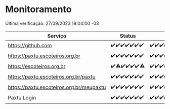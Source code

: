 # Monitoramento

Última verificação: 27/09/2023 19:04:00 -03

|Serviço|Status|Últimas 24h|
|---|---|---|
|https://github.com|<span title="2023-09-20: OK=24">✔️</span><span title="2023-09-21: OK=24">✔️</span><span title="2023-09-22: OK=24">✔️</span><span title="2023-09-23: OK=24">✔️</span><span title="2023-09-24: OK=24">✔️</span><span title="2023-09-25: OK=24">✔️</span><span title="2023-09-26: OK=22">✔️</span>|<span title="26/09/2023 19:04:00 -03 : 200">✔️</span><span title="26/09/2023 20:04:00 -03 : 200">✔️</span><span title="26/09/2023 21:29:00 -03 : 200">✔️</span><span title="26/09/2023 22:40:00 -03 : 200">✔️</span><span title="26/09/2023 23:14:00 -03 : 200">✔️</span><span title="27/09/2023 00:06:00 -03 : 200">✔️</span><span title="27/09/2023 01:07:00 -03 : 200">✔️</span><span title="27/09/2023 02:04:00 -03 : 200">✔️</span><span title="27/09/2023 03:08:00 -03 : 200">✔️</span><span title="27/09/2023 04:05:00 -03 : 200">✔️</span><span title="27/09/2023 05:08:00 -03 : 200">✔️</span><span title="27/09/2023 06:06:00 -03 : 200">✔️</span><span title="27/09/2023 07:06:00 -03 : 200">✔️</span><span title="27/09/2023 08:03:00 -03 : 200">✔️</span><span title="27/09/2023 09:11:00 -03 : 200">✔️</span><span title="27/09/2023 10:09:00 -03 : 200">✔️</span><span title="27/09/2023 11:05:00 -03 : 200">✔️</span><span title="27/09/2023 12:06:00 -03 : 200">✔️</span><span title="27/09/2023 13:07:00 -03 : 200">✔️</span><span title="27/09/2023 14:04:00 -03 : 200">✔️</span><span title="27/09/2023 15:07:00 -03 : 200">✔️</span><span title="27/09/2023 16:03:00 -03 : 200">✔️</span><span title="27/09/2023 17:06:00 -03 : 200">✔️</span><span title="27/09/2023 18:04:00 -03 : 200">✔️</span><span title="27/09/2023 19:04:00 -03 : 200">✔️</span>|
|https://paxtu.escoteiros.org.br|<span title="2023-09-20: OK=24">✔️</span><span title="2023-09-21: OK=24">✔️</span><span title="2023-09-22: OK=24">✔️</span><span title="2023-09-23: OK=24">✔️</span><span title="2023-09-24: OK=24">✔️</span><span title="2023-09-25: OK=24">✔️</span><span title="2023-09-26: OK=22">✔️</span>|<span title="26/09/2023 19:04:00 -03 : 200">✔️</span><span title="26/09/2023 20:04:00 -03 : 200">✔️</span><span title="26/09/2023 21:29:00 -03 : 200">✔️</span><span title="26/09/2023 22:40:00 -03 : 200">✔️</span><span title="26/09/2023 23:14:00 -03 : 200">✔️</span><span title="27/09/2023 00:06:00 -03 : 200">✔️</span><span title="27/09/2023 01:07:00 -03 : 200">✔️</span><span title="27/09/2023 02:04:00 -03 : 200">✔️</span><span title="27/09/2023 03:08:00 -03 : 200">✔️</span><span title="27/09/2023 04:05:00 -03 : 200">✔️</span><span title="27/09/2023 05:08:00 -03 : 200">✔️</span><span title="27/09/2023 06:06:00 -03 : 200">✔️</span><span title="27/09/2023 07:06:00 -03 : 200">✔️</span><span title="27/09/2023 08:03:00 -03 : 200">✔️</span><span title="27/09/2023 09:11:00 -03 : 200">✔️</span><span title="27/09/2023 10:09:00 -03 : 200">✔️</span><span title="27/09/2023 11:05:00 -03 : 200">✔️</span><span title="27/09/2023 12:06:00 -03 : 200">✔️</span><span title="27/09/2023 13:07:00 -03 : 200">✔️</span><span title="27/09/2023 14:04:00 -03 : 200">✔️</span><span title="27/09/2023 15:07:00 -03 : 200">✔️</span><span title="27/09/2023 16:03:00 -03 : 200">✔️</span><span title="27/09/2023 17:06:00 -03 : 200">✔️</span><span title="27/09/2023 18:04:00 -03 : 200">✔️</span><span title="27/09/2023 19:04:00 -03 : 200">✔️</span>|
|https://escoteiros.org.br|<span title="2023-09-20: OK=24">✔️</span><span title="2023-09-21: OK=23, Falhas=1">⚠️</span><span title="2023-09-22: OK=24">✔️</span><span title="2023-09-23: OK=24">✔️</span><span title="2023-09-24: OK=24">✔️</span><span title="2023-09-25: OK=24">✔️</span><span title="2023-09-26: OK=21, Falhas=1">⚠️</span>|<span title="26/09/2023 19:04:00 -03 : 200">✔️</span><span title="26/09/2023 20:04:00 -03 : 200">✔️</span><span title="26/09/2023 21:29:00 -03 : 200">✔️</span><span title="26/09/2023 22:40:00 -03 : 200">✔️</span><span title="26/09/2023 23:14:00 -03 : 200">✔️</span><span title="27/09/2023 00:06:00 -03 : 200">✔️</span><span title="27/09/2023 01:07:00 -03 : 200">✔️</span><span title="27/09/2023 02:04:00 -03 : 200">✔️</span><span title="27/09/2023 03:08:00 -03 : 200">✔️</span><span title="27/09/2023 04:05:00 -03 : 200">✔️</span><span title="27/09/2023 05:08:00 -03 : 200">✔️</span><span title="27/09/2023 06:06:00 -03 : 200">✔️</span><span title="27/09/2023 07:06:00 -03 : 200">✔️</span><span title="27/09/2023 08:03:00 -03 : 200">✔️</span><span title="27/09/2023 09:11:00 -03 : 200">✔️</span><span title="27/09/2023 10:09:00 -03 : 200">✔️</span><span title="27/09/2023 11:05:00 -03 : 200">✔️</span><span title="27/09/2023 12:06:00 -03 : 200">✔️</span><span title="27/09/2023 13:07:00 -03 : 200">✔️</span><span title="27/09/2023 14:04:00 -03 : 200">✔️</span><span title="27/09/2023 15:07:00 -03 : 200">✔️</span><span title="27/09/2023 16:03:00 -03 : 200">✔️</span><span title="27/09/2023 17:06:00 -03 : 200">✔️</span><span title="27/09/2023 18:04:00 -03 : 200">✔️</span><span title="27/09/2023 19:04:00 -03 : 200">✔️</span>|
|https://paxtu.escoteiros.org.br/paxtu|<span title="2023-09-20: OK=24">✔️</span><span title="2023-09-21: OK=24">✔️</span><span title="2023-09-22: OK=24">✔️</span><span title="2023-09-23: OK=24">✔️</span><span title="2023-09-24: OK=24">✔️</span><span title="2023-09-25: OK=24">✔️</span><span title="2023-09-26: OK=22">✔️</span>|<span title="26/09/2023 19:04:00 -03 : 200">✔️</span><span title="26/09/2023 20:04:00 -03 : 200">✔️</span><span title="26/09/2023 21:29:00 -03 : 200">✔️</span><span title="26/09/2023 22:40:00 -03 : 200">✔️</span><span title="26/09/2023 23:14:00 -03 : 200">✔️</span><span title="27/09/2023 00:06:00 -03 : 200">✔️</span><span title="27/09/2023 01:07:00 -03 : 200">✔️</span><span title="27/09/2023 02:05:00 -03 : 200">✔️</span><span title="27/09/2023 03:08:00 -03 : 200">✔️</span><span title="27/09/2023 04:05:00 -03 : 200">✔️</span><span title="27/09/2023 05:08:00 -03 : 200">✔️</span><span title="27/09/2023 06:06:00 -03 : 200">✔️</span><span title="27/09/2023 07:06:00 -03 : 200">✔️</span><span title="27/09/2023 08:03:00 -03 : 200">✔️</span><span title="27/09/2023 09:11:00 -03 : 200">✔️</span><span title="27/09/2023 10:09:00 -03 : 200">✔️</span><span title="27/09/2023 11:05:00 -03 : 200">✔️</span><span title="27/09/2023 12:06:00 -03 : 200">✔️</span><span title="27/09/2023 13:07:00 -03 : 200">✔️</span><span title="27/09/2023 14:04:00 -03 : 200">✔️</span><span title="27/09/2023 15:07:00 -03 : 200">✔️</span><span title="27/09/2023 16:03:00 -03 : 200">✔️</span><span title="27/09/2023 17:06:00 -03 : 200">✔️</span><span title="27/09/2023 18:04:00 -03 : 200">✔️</span><span title="27/09/2023 19:04:00 -03 : 200">✔️</span>|
|https://paxtu.escoteiros.org.br/meupaxtu|<span title="2023-09-20: OK=24">✔️</span><span title="2023-09-21: OK=24">✔️</span><span title="2023-09-22: OK=24">✔️</span><span title="2023-09-23: OK=24">✔️</span><span title="2023-09-24: OK=24">✔️</span><span title="2023-09-25: OK=24">✔️</span><span title="2023-09-26: OK=22">✔️</span>|<span title="26/09/2023 19:04:00 -03 : 200">✔️</span><span title="26/09/2023 20:04:00 -03 : 200">✔️</span><span title="26/09/2023 21:29:00 -03 : 200">✔️</span><span title="26/09/2023 22:40:00 -03 : 200">✔️</span><span title="26/09/2023 23:14:00 -03 : 200">✔️</span><span title="27/09/2023 00:06:00 -03 : 200">✔️</span><span title="27/09/2023 01:07:00 -03 : 200">✔️</span><span title="27/09/2023 02:05:00 -03 : 200">✔️</span><span title="27/09/2023 03:08:00 -03 : 200">✔️</span><span title="27/09/2023 04:05:00 -03 : 200">✔️</span><span title="27/09/2023 05:08:00 -03 : 200">✔️</span><span title="27/09/2023 06:06:00 -03 : 200">✔️</span><span title="27/09/2023 07:06:00 -03 : 200">✔️</span><span title="27/09/2023 08:03:00 -03 : 200">✔️</span><span title="27/09/2023 09:11:00 -03 : 200">✔️</span><span title="27/09/2023 10:09:00 -03 : 200">✔️</span><span title="27/09/2023 11:05:00 -03 : 200">✔️</span><span title="27/09/2023 12:06:00 -03 : 200">✔️</span><span title="27/09/2023 13:07:00 -03 : 200">✔️</span><span title="27/09/2023 14:04:00 -03 : 200">✔️</span><span title="27/09/2023 15:07:00 -03 : 200">✔️</span><span title="27/09/2023 16:03:00 -03 : 200">✔️</span><span title="27/09/2023 17:06:00 -03 : 200">✔️</span><span title="27/09/2023 18:04:00 -03 : 200">✔️</span><span title="27/09/2023 19:04:00 -03 : 200">✔️</span>|
|Paxtu Login|<span title="2023-09-20: OK=24">✔️</span><span title="2023-09-21: OK=24">✔️</span><span title="2023-09-22: OK=24">✔️</span><span title="2023-09-23: OK=24">✔️</span><span title="2023-09-24: OK=24">✔️</span><span title="2023-09-25: OK=24">✔️</span><span title="2023-09-26: OK=22">✔️</span>|<span title="26/09/2023 19:04:00 -03 : 200">✔️</span><span title="26/09/2023 20:04:00 -03 : 200">✔️</span><span title="26/09/2023 21:29:00 -03 : 200">✔️</span><span title="26/09/2023 22:40:00 -03 : 200">✔️</span><span title="26/09/2023 23:14:00 -03 : 200">✔️</span><span title="27/09/2023 00:06:00 -03 : 200">✔️</span><span title="27/09/2023 01:07:00 -03 : 200">✔️</span><span title="27/09/2023 02:05:00 -03 : 200">✔️</span><span title="27/09/2023 03:08:00 -03 : 200">✔️</span><span title="27/09/2023 04:05:00 -03 : 200">✔️</span><span title="27/09/2023 05:08:00 -03 : 200">✔️</span><span title="27/09/2023 06:06:00 -03 : 200">✔️</span><span title="27/09/2023 07:06:00 -03 : 200">✔️</span><span title="27/09/2023 08:03:00 -03 : 200">✔️</span><span title="27/09/2023 09:11:00 -03 : 200">✔️</span><span title="27/09/2023 10:09:00 -03 : 200">✔️</span><span title="27/09/2023 11:05:00 -03 : 200">✔️</span><span title="27/09/2023 12:06:00 -03 : 200">✔️</span><span title="27/09/2023 13:07:00 -03 : 200">✔️</span><span title="27/09/2023 14:04:00 -03 : 200">✔️</span><span title="27/09/2023 15:07:00 -03 : 200">✔️</span><span title="27/09/2023 16:03:00 -03 : 200">✔️</span><span title="27/09/2023 17:06:00 -03 : 200">✔️</span><span title="27/09/2023 18:04:00 -03 : 200">✔️</span><span title="27/09/2023 19:04:00 -03 : 200">✔️</span>|
